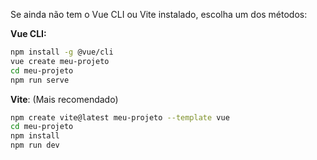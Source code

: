 Se ainda não tem o Vue CLI ou Vite instalado, escolha um dos métodos:

**Vue CLI:**
```sh
npm install -g @vue/cli
vue create meu-projeto
cd meu-projeto
npm run serve
```

**Vite**: (Mais recomendado)
```sh
npm create vite@latest meu-projeto --template vue
cd meu-projeto
npm install
npm run dev
```
